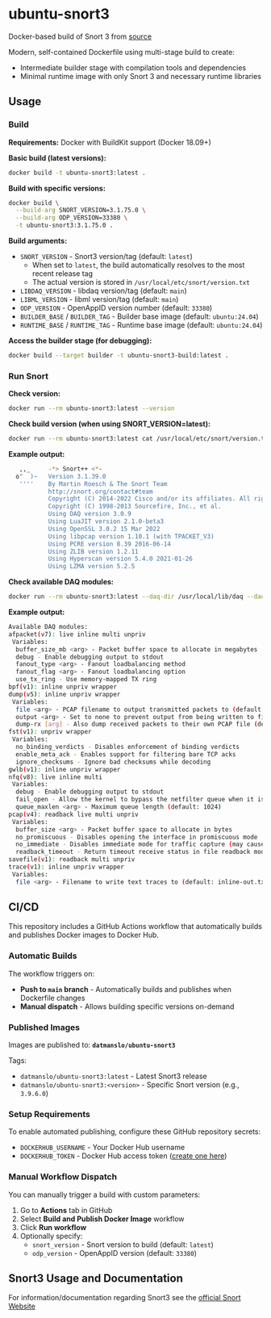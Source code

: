 # ubuntu-snort3
Docker-based build of Snort 3 from [source](https://github.com/snort3)

Modern, self-contained Dockerfile using multi-stage build to create:
- Intermediate builder stage with compilation tools and dependencies
- Minimal runtime image with only Snort 3 and necessary runtime libraries

## Usage

### Build

**Requirements:** Docker with BuildKit support (Docker 18.09+)

**Basic build (latest versions):**
```bash
docker build -t ubuntu-snort3:latest .
```

**Build with specific versions:**
```bash
docker build \
  --build-arg SNORT_VERSION=3.1.75.0 \
  --build-arg ODP_VERSION=33380 \
  -t ubuntu-snort3:3.1.75.0 .
```

**Build arguments:**
- `SNORT_VERSION` - Snort3 version/tag (default: `latest`)
  - When set to `latest`, the build automatically resolves to the most recent release tag
  - The actual version is stored in `/usr/local/etc/snort/version.txt`
- `LIBDAQ_VERSION` - libdaq version/tag (default: `main`)
- `LIBML_VERSION` - libml version/tag (default: `main`)
- `ODP_VERSION` - OpenAppID version number (default: `33380`)
- `BUILDER_BASE` / `BUILDER_TAG` - Builder base image (default: `ubuntu:24.04`)
- `RUNTIME_BASE` / `RUNTIME_TAG` - Runtime base image (default: `ubuntu:24.04`)

**Access the builder stage (for debugging):**
```bash
docker build --target builder -t ubuntu-snort3-build:latest .
```

### Run Snort

**Check version:**
```bash
docker run --rm ubuntu-snort3:latest --version
```

**Check build version (when using SNORT_VERSION=latest):**
```bash
docker run --rm ubuntu-snort3:latest cat /usr/local/etc/snort/version.txt
```

**Example output:**

```bash
   ,,_     -*> Snort++ <*-
  o"  )~   Version 3.1.39.0
   ''''    By Martin Roesch & The Snort Team
           http://snort.org/contact#team
           Copyright (C) 2014-2022 Cisco and/or its affiliates. All rights reserved.
           Copyright (C) 1998-2013 Sourcefire, Inc., et al.
           Using DAQ version 3.0.9
           Using LuaJIT version 2.1.0-beta3
           Using OpenSSL 3.0.2 15 Mar 2022
           Using libpcap version 1.10.1 (with TPACKET_V3)
           Using PCRE version 8.39 2016-06-14
           Using ZLIB version 1.2.11
           Using Hyperscan version 5.4.0 2021-01-26
           Using LZMA version 5.2.5
```

**Check available DAQ modules:**
```bash
docker run --rm ubuntu-snort3:latest --daq-dir /usr/local/lib/daq --daq-list
```

**Example output:**

```bash
Available DAQ modules:
afpacket(v7): live inline multi unpriv
 Variables:
  buffer_size_mb <arg> - Packet buffer space to allocate in megabytes
  debug - Enable debugging output to stdout
  fanout_type <arg> - Fanout loadbalancing method
  fanout_flag <arg> - Fanout loadbalancing option
  use_tx_ring - Use memory-mapped TX ring
bpf(v1): inline unpriv wrapper
dump(v5): inline unpriv wrapper
 Variables:
  file <arg> - PCAP filename to output transmitted packets to (default: inline-out.pcap)
  output <arg> - Set to none to prevent output from being written to file (deprecated)
  dump-rx [arg] - Also dump received packets to their own PCAP file (default: inline-in.pcap)
fst(v1): unpriv wrapper
 Variables:
  no_binding_verdicts - Disables enforcement of binding verdicts
  enable_meta_ack - Enables support for filtering bare TCP acks
  ignore_checksums - Ignore bad checksums while decoding
gwlb(v1): inline unpriv wrapper
nfq(v8): live inline multi
 Variables:
  debug - Enable debugging output to stdout
  fail_open - Allow the kernel to bypass the netfilter queue when it is full
  queue_maxlen <arg> - Maximum queue length (default: 1024)
pcap(v4): readback live multi unpriv
 Variables:
  buffer_size <arg> - Packet buffer space to allocate in bytes
  no_promiscuous - Disables opening the interface in promiscuous mode
  no_immediate - Disables immediate mode for traffic capture (may cause unbounded blocking)
  readback_timeout - Return timeout receive status in file readback mode
savefile(v1): readback multi unpriv
trace(v1): inline unpriv wrapper
 Variables:
  file <arg> - Filename to write text traces to (default: inline-out.txt)
```

## CI/CD

This repository includes a GitHub Actions workflow that automatically builds and publishes Docker images to Docker Hub.

### Automatic Builds

The workflow triggers on:
- **Push to `main` branch** - Automatically builds and publishes when Dockerfile changes
- **Manual dispatch** - Allows building specific versions on-demand

### Published Images

Images are published to: **`datmanslo/ubuntu-snort3`**

Tags:
- `datmanslo/ubuntu-snort3:latest` - Latest Snort3 release
- `datmanslo/ubuntu-snort3:<version>` - Specific Snort version (e.g., `3.9.6.0`)

### Setup Requirements

To enable automated publishing, configure these GitHub repository secrets:
- `DOCKERHUB_USERNAME` - Your Docker Hub username
- `DOCKERHUB_TOKEN` - Docker Hub access token ([create one here](https://hub.docker.com/settings/security))

### Manual Workflow Dispatch

You can manually trigger a build with custom parameters:

1. Go to **Actions** tab in GitHub
2. Select **Build and Publish Docker Image** workflow
3. Click **Run workflow**
4. Optionally specify:
   - `snort_version` - Snort version to build (default: `latest`)
   - `odp_version` - OpenAppID version (default: `33380`)

## Snort3 Usage and Documentation

For information/documentation regarding Snort3 see the [official Snort Website](https://snort.org/snort3)
